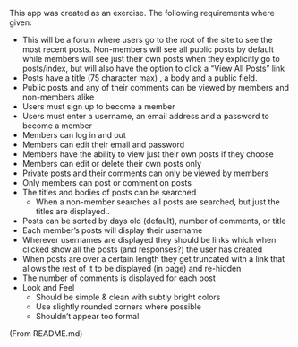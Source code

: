 This app was created as an exercise. The following requirements where given:

 * This will be a forum where users go to the root of the site to see the most recent posts. Non-members will see all public posts by default while members will see just their own posts when they explicitly go to posts/index, but will also have the option to click a “View All Posts” link
 * Posts have a title (75 character max) , a body and a public field.
 * Public posts and any of their comments can be viewed by members and non-members alike
 * Users must sign up to become a member
 * Users must enter a username, an email address and a password to become a member
 * Members can log in and out
 * Members can edit their email and password
 * Members have the ability to view just their own posts if they choose
 * Members can edit or delete their own posts only
 * Private posts and their comments can only be viewed by members
 * Only members can post or comment on posts
 * The titles and bodies of posts can be searched
    * When a non-member searches all posts are searched, but just the titles are displayed..
 * Posts can be sorted by days old (default), number of comments,  or title
 * Each member’s posts will display their username 
 * Wherever usernames are displayed they should be links which when clicked show all the posts (and responses?) the user has created
 * When posts are over a certain length they get truncated with a link that allows the rest of it to be displayed (in page) and re-hidden
 * The number of comments is displayed for each post
 * Look and Feel
    * Should be simple & clean with subtly bright colors
    * Use slightly rounded corners where possible
    * Shouldn’t appear too formal

  (From README.md)
